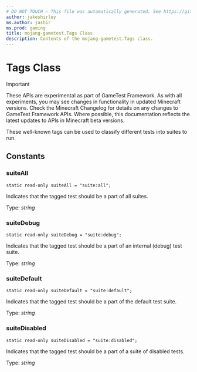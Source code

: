 ```yaml
---
# DO NOT TOUCH — This file was automatically generated. See https://github.com/Mojang/MinecraftScriptingApiDocsGenerator to modify descriptions, examples, etc.
author: jakeshirley
ms.author: jashir
ms.prod: gaming
title: mojang-gametest.Tags Class
description: Contents of the mojang-gametest.Tags class.
---
```

# Tags Class
>[!IMPORTANT]
>These APIs are experimental as part of GameTest Framework. As with all experiments, you may see changes in functionality in updated Minecraft versions. Check the Minecraft Changelog for details on any changes to GameTest Framework APIs. Where possible, this documentation reflects the latest updates to APIs in Minecraft beta versions.

These well-known tags can be used to classify different tests into suites to run.

## Constants
### **suiteAll**
`static read-only suiteAll = "suite:all";`

Indicates that the tagged test should be a part of all suites.

Type: *string*


### **suiteDebug**
`static read-only suiteDebug = "suite:debug";`

Indicates that the tagged test should be a part of an internal (debug) test suite.

Type: *string*


### **suiteDefault**
`static read-only suiteDefault = "suite:default";`

Indicates that the tagged test should be a part of the default test suite.

Type: *string*


### **suiteDisabled**
`static read-only suiteDisabled = "suite:disabled";`

Indicates that the tagged test should be a part of a suite of disabled tests.

Type: *string*


